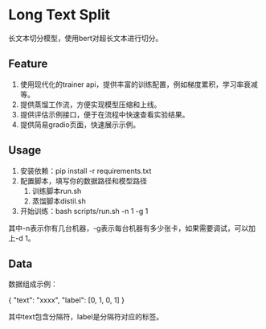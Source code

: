 # Long Text Split

长文本切分模型，使用bert对超长文本进行切分。

## Feature

1. 使用现代化的trainer api，提供丰富的训练配置，例如梯度累积，学习率衰减等。
2. 提供蒸馏工作流，方便实现模型压缩和上线。
3. 提供评估示例接口，便于在流程中快速查看实验结果。
4. 提供简易gradio页面，快速展示示例。

## Usage

1. 安装依赖：pip install -r requirements.txt
2. 配置脚本，填写你的数据路径和模型路径
    1. 训练脚本run.sh
    2. 蒸馏脚本distil.sh
3. 开始训练：bash scripts/run.sh -n 1 -g 1

其中-n表示你有几台机器，-g表示每台机器有多少张卡，如果需要调试，可以加上-d 1。

## Data

数据组成示例：

{
    "text": "xxxx",
    "label": [0, 1, 0, 1]
}

其中text包含分隔符，label是分隔符对应的标签。